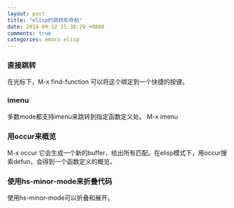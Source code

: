 ```yaml
---
layout: post
title: "elisp的跳转和导航"
date: 2014-09-12 15:38:29 +0800
comments: true
categories: emacs elisp
---
```

### 直接跳转
在光标下，M-x find-function
可以将这个绑定到一个快捷的按键。

### imenu
多数mode都支持imenu来跳转到指定函数定义处。
M-x imenu

### 用occur来概览
M-x occur
它会生成一个新的buffer，给出所有匹配。在elisp模式下，用occur搜索defun，会得到一个函数定义的概览。

### 使用hs-minor-mode来折叠代码
使用hs-minor-mode可以折叠和展开。
